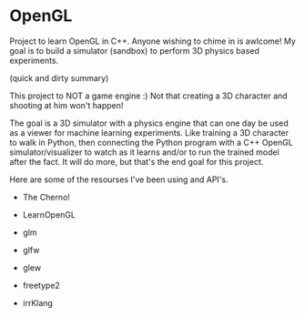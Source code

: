 # OpenGL
Project to learn OpenGL in C++.  Anyone wishing to chime in is awlcome!  My goal is to build a simulator (sandbox) to perform 3D physics based experiments.

(quick and dirty summary)

This project to NOT a game engine :)  Not that creating a 3D character and shooting at him won't happen!

The goal is a 3D simulator with a physics engine that can one day be used as a viewer for machine learning experiments.  Like training 
a 3D character to walk in Python, then connecting the Python program with a C++ OpenGL simulator/visualizer to watch as it learns and/or
to run the trained model after the fact.  It will do more, but that's the end goal for this project.

Here are some of the resourses I've been using and API's.

- The Cherno!
- LearnOpenGL

- glm
- glfw
- glew
- freetype2
- irrKlang

